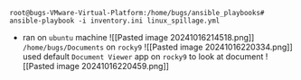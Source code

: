 `root@bugs-VMware-Virtual-Platform:/home/bugs/ansible_playbooks# ansible-playbook -i inventory.ini linux_spillage.yml`
- ran on `ubuntu` machine
![[Pasted image 20241016214518.png]]
`/home/bugs/Documents` on `rocky9`
![[Pasted image 20241016220334.png]]
used default `Document Viewer` app on `rocky9` to look at document
![[Pasted image 20241016220459.png]]
